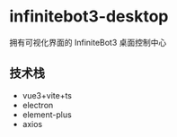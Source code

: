# infinitebot3-desktop

拥有可视化界面的 InfiniteBot3 桌面控制中心

## 技术栈

- vue3+vite+ts
- electron
- element-plus
- axios